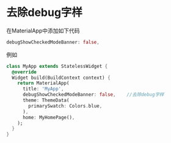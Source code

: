 # 去除debug字样

在MaterialApp中添加如下代码

```dart
debugShowCheckedModeBanner: false,
```

例如

```dart
class MyApp extends StatelessWidget {
  @override
  Widget build(BuildContext context) {
    return MaterialApp(
      title: 'MyApp',
      debugShowCheckedModeBanner: false,	//去除debug字样
      theme: ThemeData(
        primarySwatch: Colors.blue,
      ),
      home: MyHomePage(),
    );
  }
}
```
